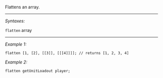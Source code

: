 Flattens an array.


---
*Syntaxes:*

`flatten` array

---
*Example 1:*

```sqf
flatten [1, [2], [[3]], [[[4]]]]; // returns [1, 2, 3, 4]
```

*Example 2:*

```sqf
flatten getUnitLoadout player;
```